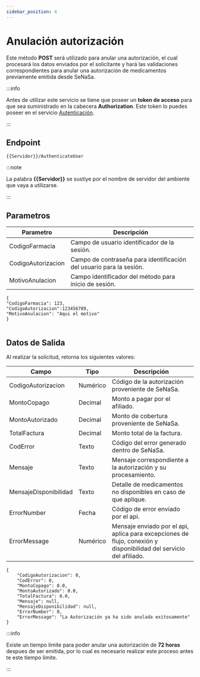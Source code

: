 ```yaml
---
sidebar_position: 4
---
```


# Anulación autorización

Este método **POST** será utilizado para anular una autorización, el cual procesará los datos enviados por el solicitante y hará las validaciones correspondientes para anular una autorización de medicamentos previamente emitida desde SeNaSa.

:::info

Antes de utilizar este servicio se tiene que poseer un **token de acceso** para que sea suministrado en la cabecera **Authorization**. Este token lo puedes poseer en el servicio [Autenticación](/docs/gestion-medicamentos/autenticacion.md).

:::

## Endpoint

```
{{Servidor}}/AuthenticateUser
```

:::note

La palabra **{{Servidor}}** se sustiye por el nombre de servidor del ambiente que vaya a utilizarse.

:::

## Parametros

| Parametro          | Descripción                                                         |
| ------------------ | ------------------------------------------------------------------- |
| CodigoFarmacia     | Campo de usuario identificador de la sesión.                        |
| CodigoAutorizacion | Campo de contraseña para identificación del usuario para la sesión. |
| MotivoAnulacion    | Campo identificador del método para inicio de sesión.               |

```
{
"CodigoFarmacia": 123,
"CodigoAutorizacion":123456789,
"MotivoAnulacion": "Aqui el motivo"
}


```

## Datos de Salida

Al realizar la solicitud, retorna los siguientes valores:

| Campo                 | Tipo     | Descripción                                                                                                        |
| --------------------- | -------- | ------------------------------------------------------------------------------------------------------------------ |
| CodigoAutorizacion    | Numérico | Código de la autorización proveniente de SeNaSa.                                                                   |
| MontoCopago           | Decimal  | Monto a pagar por el afiliado.                                                                                     |
| MontoAutorizado       | Decimal  | Monto de cobertura proveniente de SeNaSa.                                                                          |
| TotalFactura          | Decimal  | Monto total de la factura.                                                                                         |
| CodError              | Texto    | Código del error generado dentro de SeNaSa.                                                                        |
| Mensaje               | Texto    | Mensaje correspondiente a la autorización y su procesamiento.                                                      |
| MensajeDisponibilidad | Texto    | Detalle de medicamentos no disponibles en caso de que aplique.                                                     |
| ErrorNumber           | Fecha    | Código de error enviado por el api.                                                                                |
| ErrorMessage          | Numérico | Mensaje enviado por el api, aplica para excepciones de flujo, conexión y disponibilidad del servicio del afiliado. |

```
{
    "CodigoAutorizacion": 0,
    "CodError": 0,
    "MontoCopago": 0.0,
    "MontoAutorizado": 0.0,
    "TotalFactura": 0.0,
    "Mensaje": null,
    "MensajeDisponibilidad": null,
    "ErrorNumber": 0,
    "ErrorMessage": "La Autorización ya ha sido anulada exitosamente"
}

```

:::info

Existe un tiempo limite para poder anular una autorización de **72 horas** despues de ser emitida, por lo cual es necesario realizar este proceso antes te este tiempo limite.

:::
